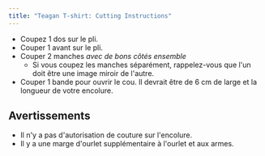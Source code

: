 ```yaml
---
title: "Teagan T-shirt: Cutting Instructions"
---
```


- Coupez 1 dos sur le pli.
- Couper 1 avant sur le pli.
- Couper 2 manches _avec de bons côtés ensemble_
  - Si vous coupez les manches séparément, rappelez-vous que l'un doit être une image miroir de l'autre.
- Couper 1 bande pour ouvrir le cou. Il devrait être de 6 cm de large et la longueur de votre encolure.

## Avertissements

- Il n'y a pas d'autorisation de couture sur l'encolure.
- Il y a une marge d'ourlet supplémentaire à l'ourlet et aux armes.
